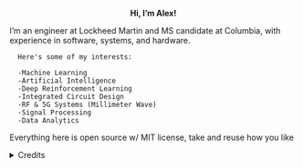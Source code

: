 <p align="right">
  <p align="center"><strong>Hi, I’m Alex!</strong></p>
  <p align="left">
      I’m an engineer at Lockheed Martin and MS candidate at Columbia, with experience in software, systems, and hardware.

      Here's some of my interests:

      -Machine Learning
      -Artificial Intelligence
      -Deep Reinforcement Learning
      -Integrated Circuit Design
      -RF & 5G Systems (Millimeter Wave)
      -Signal Processing
      -Data Analytics
  </p>
  <p align="left">
      Everything here is open source w/ MIT license, take and reuse how you like
  </p>
</p>

<details>
  <summary>Credits</summary>
  <ul>
    <li>Layout <s>stolen</s> borrowed from <a href="https://github.com/speculative"> Speculative</a>, a friend from Columbia.</li>
</details>
